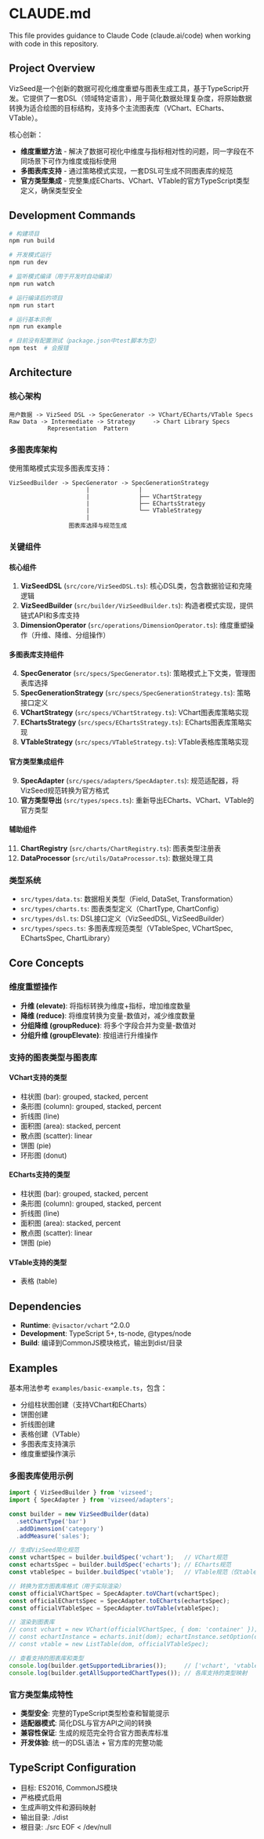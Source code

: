 # CLAUDE.md

This file provides guidance to Claude Code (claude.ai/code) when working with code in this repository.

## Project Overview

VizSeed是一个创新的数据可视化维度重塑与图表生成工具，基于TypeScript开发。它提供了一套DSL（领域特定语言），用于简化数据处理复杂度，将原始数据转换为适合绘图的目标结构，支持多个主流图表库（VChart、ECharts、VTable）。

核心创新：
- **维度重塑方法** - 解决了数据可视化中维度与指标相对性的问题，同一字段在不同场景下可作为维度或指标使用
- **多图表库支持** - 通过策略模式实现，一套DSL可生成不同图表库的规范
- **官方类型集成** - 完整集成ECharts、VChart、VTable的官方TypeScript类型定义，确保类型安全

## Development Commands

```bash
# 构建项目
npm run build

# 开发模式运行
npm run dev

# 监听模式编译（用于开发时自动编译）
npm run watch

# 运行编译后的项目
npm run start

# 运行基本示例
npm run example

# 目前没有配置测试（package.json中test脚本为空）
npm test  # 会报错
```

## Architecture

### 核心架构
```
用户数据 -> VizSeed DSL -> SpecGenerator -> VChart/ECharts/VTable Specs
Raw Data -> Intermediate -> Strategy     -> Chart Library Specs
           Representation  Pattern
```

### 多图表库架构
使用策略模式实现多图表库支持：
```
VizSeedBuilder -> SpecGenerator -> SpecGenerationStrategy
                      |              |
                      |              ├── VChartStrategy
                      |              ├── EChartsStrategy  
                      |              └── VTableStrategy
                      |
                 图表库选择与规范生成
```

### 关键组件

#### 核心组件
1. **VizSeedDSL** (`src/core/VizSeedDSL.ts`): 核心DSL类，包含数据验证和克隆逻辑
2. **VizSeedBuilder** (`src/builder/VizSeedBuilder.ts`): 构造者模式实现，提供链式API和多库支持
3. **DimensionOperator** (`src/operations/DimensionOperator.ts`): 维度重塑操作（升维、降维、分组操作）

#### 多图表库支持组件  
4. **SpecGenerator** (`src/specs/SpecGenerator.ts`): 策略模式上下文类，管理图表库选择
5. **SpecGenerationStrategy** (`src/specs/SpecGenerationStrategy.ts`): 策略接口定义
6. **VChartStrategy** (`src/specs/VChartStrategy.ts`): VChart图表库策略实现
7. **EChartsStrategy** (`src/specs/EChartsStrategy.ts`): ECharts图表库策略实现  
8. **VTableStrategy** (`src/specs/VTableStrategy.ts`): VTable表格库策略实现

#### 官方类型集成组件
9. **SpecAdapter** (`src/specs/adapters/SpecAdapter.ts`): 规范适配器，将VizSeed规范转换为官方格式
10. **官方类型导出** (`src/types/specs.ts`): 重新导出ECharts、VChart、VTable的官方类型

#### 辅助组件
11. **ChartRegistry** (`src/charts/ChartRegistry.ts`): 图表类型注册表
12. **DataProcessor** (`src/utils/DataProcessor.ts`): 数据处理工具

### 类型系统
- `src/types/data.ts`: 数据相关类型（Field, DataSet, Transformation）
- `src/types/charts.ts`: 图表类型定义（ChartType, ChartConfig）
- `src/types/dsl.ts`: DSL接口定义（VizSeedDSL, VizSeedBuilder）
- `src/types/specs.ts`: 多图表库规范类型（VTableSpec, VChartSpec, EChartsSpec, ChartLibrary）

## Core Concepts

### 维度重塑操作
- **升维 (elevate)**: 将指标转换为维度+指标，增加维度数量
- **降维 (reduce)**: 将维度转换为变量-数值对，减少维度数量  
- **分组降维 (groupReduce)**: 将多个字段合并为变量-数值对
- **分组升维 (groupElevate)**: 按组进行升维操作

### 支持的图表类型与图表库
#### VChart支持的类型
- 柱状图 (bar): grouped, stacked, percent
- 条形图 (column): grouped, stacked, percent  
- 折线图 (line)
- 面积图 (area): stacked, percent
- 散点图 (scatter): linear
- 饼图 (pie)
- 环形图 (donut)

#### ECharts支持的类型
- 柱状图 (bar): grouped, stacked, percent
- 条形图 (column): grouped, stacked, percent
- 折线图 (line)
- 面积图 (area): stacked, percent
- 散点图 (scatter): linear
- 饼图 (pie)

#### VTable支持的类型
- 表格 (table)

## Dependencies

- **Runtime**: `@visactor/vchart` ^2.0.0
- **Development**: TypeScript 5+, ts-node, @types/node
- **Build**: 编译到CommonJS模块格式，输出到dist/目录

## Examples

基本用法参考 `examples/basic-example.ts`，包含：
- 分组柱状图创建（支持VChart和ECharts）
- 饼图创建  
- 折线图创建
- 表格创建（VTable）
- 多图表库支持演示
- 维度重塑操作演示

### 多图表库使用示例
```typescript
import { VizSeedBuilder } from 'vizseed';
import { SpecAdapter } from 'vizseed/adapters';

const builder = new VizSeedBuilder(data)
  .setChartType('bar')
  .addDimension('category')
  .addMeasure('sales');

// 生成VizSeed简化规范
const vchartSpec = builder.buildSpec('vchart');   // VChart规范
const echartsSpec = builder.buildSpec('echarts'); // ECharts规范
const vtableSpec = builder.buildSpec('vtable');   // VTable规范（仅table类型）

// 转换为官方图表库格式（用于实际渲染）
const officialVChartSpec = SpecAdapter.toVChart(vchartSpec);
const officialEChartsSpec = SpecAdapter.toECharts(echartsSpec); 
const officialVTableSpec = SpecAdapter.toVTable(vtableSpec);

// 渲染到图表库
// const vchart = new VChart(officialVChartSpec, { dom: 'container' });
// const echartInstance = echarts.init(dom); echartInstance.setOption(officialEChartsSpec);
// const vtable = new ListTable(dom, officialVTableSpec);

// 查看支持的图表库和类型
console.log(builder.getSupportedLibraries());     // ['vchart', 'vtable', 'echarts']
console.log(builder.getAllSupportedChartTypes()); // 各库支持的类型映射
```

### 官方类型集成特性
- **类型安全**: 完整的TypeScript类型检查和智能提示
- **适配器模式**: 简化DSL与官方API之间的转换
- **兼容性保证**: 生成的规范完全符合官方图表库标准
- **开发体验**: 统一的DSL语法 + 官方库的完整功能

## TypeScript Configuration

- 目标: ES2016, CommonJS模块
- 严格模式启用
- 生成声明文件和源码映射
- 输出目录: ./dist
- 根目录: ./src
EOF < /dev/null